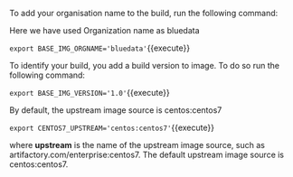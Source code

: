 To add your organisation name to the build, run the following command:

Here we have used
Organization name as bluedata

`export BASE_IMG_ORGNAME='bluedata'`{{execute}}

To identify your build, you add a build version to image. To do so run the following command:

`export BASE_IMG_VERSION='1.0'`{{execute}}

By default, the upstream image source is centos:centos7

`export CENTOS7_UPSTREAM='centos:centos7'`{{execute}}

where <b>upstream</b> is the name of the upstream image source, such as artifactory.com/enterprise:centos7. The default upstream image source is centos:centos7.

